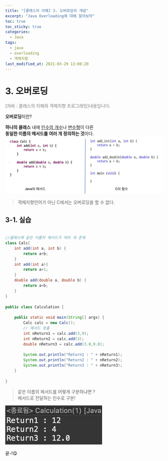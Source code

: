 ```yaml
---
title: "[클래스의 이해] 3. 오버로딩의 개념"
excerpt: "Java Overloading에 대해 알아보자"
toc: true
toc_sticky: true
categories:
  - Java
tags:
  - java
  - overloading
  - 객체지향
last_modified_at: 2021-03-29 13:08:20
---
```


# 3. 오버로딩
<span style="color:grey">[자바 : 클래스의 이해와 객체지향 프로그래밍]내용입니다.</span>
  
**오버로딩**이란?  
  
**하나의 클래스** 내에 <u>인수의 개수</u>나 <u>변수형</u>이 다른  
**동일한 이름의 메서드를 여러 개 정의하는 것**이다.  
![이미지](/assets/images/Java_클래스의_이해/3강/overloading1.png)

> 객체지향언어가 아닌 C에서는 오버로딩을 할 수 없다.

## 3-1. 실습

```java

//클래스에 같은 이름의 메서드가 여러 개 존재
class Calc{
	int add(int a, int b) {
		return a+b;
	}
	int add(int a){
		return a+1;
	}
	double add(double a, double b) {
		return a+b;
	}
}

public class Calculation {

	public static void main(String[] args) {		
		Calc calc = new Calc();
		// 메서드 호출
		int nReturn1 = calc.add(3,9);
		int nReturn2 = calc.add(3);
		double nReturn3 = calc.add(3.0,9.0);
		
		System.out.println("Return1 : " + nReturn1);
		System.out.println("Return2 : " + nReturn2);
		System.out.println("Return3 : " + nReturn3);
	}

}
```
  
> 같은 이름의 메서드를 어떻게 구분하냐면 ?  
> 메서드로 전달하는 인수로 구분!  
  
![이미지](/assets/images/Java_클래스의_이해/3강/overloading2.png)
  
  
끝-!😋
